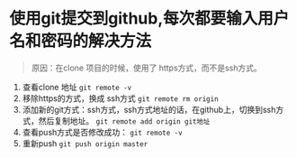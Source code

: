 # 使用git提交到github,每次都要输入用户名和密码的解决方法
> 原因：在clone 项目的时候，使用了 https方式，而不是ssh方式。

1. 查看clone 地址
```git remote -v```
2. 移除https的方式，换成 ssh方式
```git remote rm origin```
3. 添加新的git方式：ssh方式，ssh方式地址的话，在github上，切换到ssh方式，然后复制地址。
```git remote add origin git地址```
4. 查看push方式是否修改成功：
```git remote -v```
5. 重新push
```git push origin master```